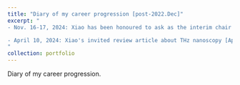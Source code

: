 ```yaml
---
title: "Diary of my career progression [post-2022.Dec]"
excerpt: "
- Nov. 16-17, 2024: Xiao has been honoured to ask as the interim chair for morning sessions in ISUPTW 2024 [THz part] and also delivered an invited talk about THz nanoscopy. 

- April 10, 2024: Xiao's invited review article about THz nanoscopy [Applied Physics Review] is selected as Feature article by Editors!
"
collection: portfolio
---
```

Diary of my career progression.